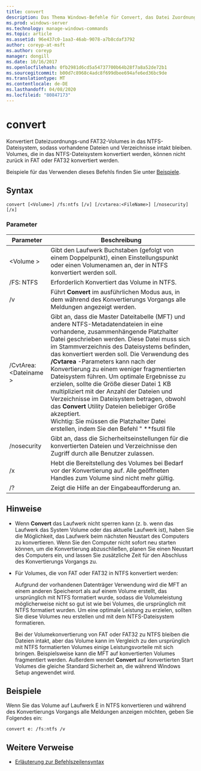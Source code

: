 ```yaml
---
title: convert
description: Das Thema Windows-Befehle für Convert, das Datei Zuordnungs Tabellen-(FAT) und FAT32-Volumes in das NTFS-Dateisystem konvertiert und vorhandene Dateien und Verzeichnisse intakt bleibt.
ms.prod: windows-server
ms.technology: manage-windows-commands
ms.topic: article
ms.assetid: 96e437c0-1aa3-46ab-9078-a7b8cdaf3792
author: coreyp-at-msft
ms.author: coreyp
manager: dongill
ms.date: 10/16/2017
ms.openlocfilehash: 0fb2981d6cd5a54737700b64b28f7a8a52de72b1
ms.sourcegitcommit: b00d7c8968c4adc8f699dbee694afe6ed36bc9de
ms.translationtype: MT
ms.contentlocale: de-DE
ms.lasthandoff: 04/08/2020
ms.locfileid: "80847173"
---
```

# <a name="convert"></a>convert

Konvertiert Dateizuordnungs-und FAT32-Volumes in das NTFS-Dateisystem, sodass vorhandene Dateien und Verzeichnisse intakt bleiben. Volumes, die in das NTFS-Dateisystem konvertiert werden, können nicht zurück in FAT oder FAT32 konvertiert werden.

Beispiele für das Verwenden dieses Befehls finden Sie unter [Beispiele](#BKMK_examples).

## <a name="syntax"></a>Syntax

```
convert [<Volume>] /fs:ntfs [/v] [/cvtarea:<FileName>] [/nosecurity] [/x]
```

### <a name="parameters"></a>Parameter

|Parameter|Beschreibung|
|---------|-----------|
|\<Volume >|Gibt den Laufwerk Buchstaben (gefolgt von einem Doppelpunkt), einen Einstellungspunkt oder einen Volumenamen an, der in NTFS konvertiert werden soll.|
|/FS: NTFS|Erforderlich Konvertiert das Volume in NTFS.|
|/v|Führt **Convert** im ausführlichen Modus aus, in dem während des Konvertierungs Vorgangs alle Meldungen angezeigt werden.|
|/CvtArea:\<Dateiname >|Gibt an, dass die Master Dateitabelle (MFT) und andere NTFS-Metadatendateien in eine vorhandene, zusammenhängende Platzhalter Datei geschrieben werden. Diese Datei muss sich im Stammverzeichnis des Dateisystems befinden, das konvertiert werden soll. Die Verwendung des **/Cvtarea** -Parameters kann nach der Konvertierung zu einem weniger fragmentierten Dateisystem führen. Um optimale Ergebnisse zu erzielen, sollte die Größe dieser Datei 1 KB multipliziert mit der Anzahl der Dateien und Verzeichnisse im Dateisystem betragen, obwohl das **Convert** Utility Dateien beliebiger Größe akzeptiert.</br>Wichtig: Sie müssen die Platzhalter Datei erstellen, indem Sie den Befehl " **fsutil file | atenew** " vor dem Ausführen von **Convert**verwenden. **Convert** erstellt diese Datei nicht für Sie. **Convert** überschreibt diese Datei mit NTFS-Metadaten. Nach der Konvertierung wird der nicht verwendete Speicherplatz in dieser Datei freigegeben.|
|/nosecurity|Gibt an, dass die Sicherheitseinstellungen für die konvertierten Dateien und Verzeichnisse den Zugriff durch alle Benutzer zulassen.|
|/x|Hebt die Bereitstellung des Volumes bei Bedarf vor der Konvertierung auf. Alle geöffneten Handles zum Volume sind nicht mehr gültig.|
|/?|Zeigt die Hilfe an der Eingabeaufforderung an.|

## <a name="remarks"></a>Hinweise

-   Wenn **Convert** das Laufwerk nicht sperren kann (z. b. wenn das Laufwerk das System Volume oder das aktuelle Laufwerk ist), haben Sie die Möglichkeit, das Laufwerk beim nächsten Neustart des Computers zu konvertieren. Wenn Sie den Computer nicht sofort neu starten können, um die Konvertierung abzuschließen, planen Sie einen Neustart des Computers ein, und lassen Sie zusätzliche Zeit für den Abschluss des Konvertierungs Vorgangs zu.
-   Für Volumes, die von FAT oder FAT32 in NTFS konvertiert werden:

    Aufgrund der vorhandenen Datenträger Verwendung wird die MFT an einem anderen Speicherort als auf einem Volume erstellt, das ursprünglich mit NTFS formatiert wurde, sodass die Volumeleistung möglicherweise nicht so gut ist wie bei Volumes, die ursprünglich mit NTFS formatiert wurden. Um eine optimale Leistung zu erzielen, sollten Sie diese Volumes neu erstellen und mit dem NTFS-Dateisystem formatieren.

    Bei der Volumekonvertierung von FAT oder FAT32 zu NTFS bleiben die Dateien intakt, aber das Volume kann im Vergleich zu den ursprünglich mit NTFS formatierten Volumes einige Leistungsvorteile mit sich bringen. Beispielsweise kann die MFT auf konvertierten Volumes fragmentiert werden. Außerdem wendet **Convert** auf konvertierten Start Volumes die gleiche Standard Sicherheit an, die während Windows Setup angewendet wird.

## <a name="examples"></a><a name=BKMK_examples></a>Beispiele

Wenn Sie das Volume auf Laufwerk E in NTFS konvertieren und während des Konvertierungs Vorgangs alle Meldungen anzeigen möchten, geben Sie Folgendes ein:
```
convert e: /fs:ntfs /v
```

## <a name="additional-references"></a>Weitere Verweise

- [Erläuterung zur Befehlszeilensyntax](command-line-syntax-key.md)